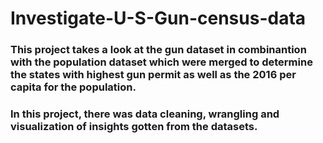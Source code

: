 # Investigate-U-S-Gun-census-data
### This project takes a look at the gun dataset in combinantion with the population dataset which were merged to determine the states with highest gun permit as well as the 2016 per capita for the population.
### In this project, there was data cleaning, wrangling and visualization of insights gotten from the datasets.
